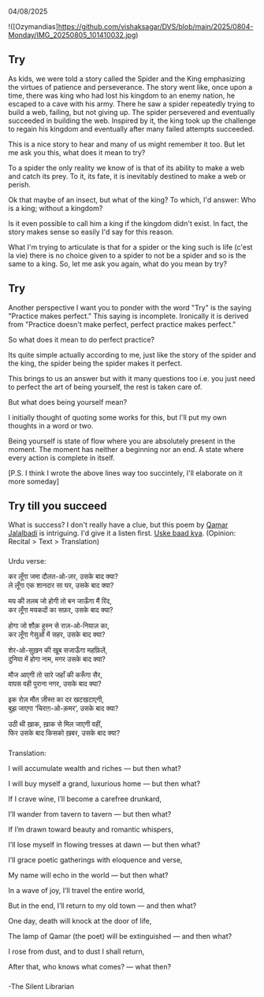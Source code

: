 04/08/2025

!([Ozymandias]https://github.com/vishaksagar/DVS/blob/main/2025/0804-Monday/IMG_20250805_101410032.jpg)

## Try
As kids, we were told a story called the Spider and the King emphasizing the virtues of patience and perseverance. The story went like, once upon a time, there was king who had lost his kingdom to an enemy nation, he escaped to a cave with his army. There he saw a spider repeatedly trying to build a web, failing, but not giving up. The spider persevered and eventually succeeded in building the web. Inspired by it, the king  took up the challenge to regain his kingdom and eventually after many failed attempts succeeded.

This is a nice story to hear and many of us might remember it too. But let me ask you this, what does it mean to try?

To a spider the only reality we know of is that of its ability to make a web and catch its prey. To it, its fate, it is inevitably destined to make a web or perish. 

Ok that maybe of an insect, but what of the king? To which, I'd answer: Who is a king; without a kingdom? 

Is it even possible to call him a king if the kingdom didn't exist. In fact, the story makes sense so easily I'd say for this reason. 

What I'm trying to articulate is that for a spider or the king such is life (c'est la vie) there is no choice given to a spider to not be a spider and so is the same to a king. So, let me ask you again, what do you mean by try?

## Try

Another perspective I want you to ponder with the word "Try" is the saying "Practice makes perfect." This saying is incomplete. Ironically it is derived from "Practice doesn't make perfect, perfect practice makes perfect." 

So what does it mean to do perfect practice?

Its quite simple actually according to me, just like the story of the spider and the king, the spider being the spider makes it perfect. 

This brings to us an answer but with it many questions too i.e. you just need to perfect the art of being yourself, the rest is taken care of. 

But what does being yourself mean? 

I initially thought of quoting some works for this, but I'll put my own thoughts in a word or two. 

Being yourself is state of flow where you are absolutely present in the moment. The moment has neither a beginning nor an end. A state where every action is complete in itself.

[P.S. I think I wrote the above lines way too succintely, I'll elaborate on it more someday]

## Try till you succeed
What is success? I don't really have a clue, but this poem by [Qamar Jalalbadi](https://en.wikipedia.org/wiki/Qamar_Jalalabadi) is intriguing. I'd give it a listen first. [Uske baad kya](https://www.youtube.com/watch?v=QZLAqpDWhMI). (Opinion: Recital > Text > Translation)

###
Urdu verse:

कर लूँगा जमा दौलत-ओ-ज़र, उसके बाद क्या?  
ले लूँगा एक शानदार सा घर, उसके बाद क्या?  

मय की तलब जो होगी तो बन जाऊँगा मैं रिंद,  
कर लूँगा मयकदों का सफ़र, उसके बाद क्या?  

होगा जो शौक़ हुस्न से राज़-ओ-नियाज़ का,  
कर लूँगा गेसुओं में सहर, उसके बाद क्या?  

शेर-ओ-सुख़न की खूब सजाऊँगा महफ़िलें,  
दुनिया में होगा नाम, मगर उसके बाद क्या?  

मौज आएगी तो सारे जहाँ की करूँगा सैर,  
वापस वही पुराना नगर, उसके बाद क्या?  

इक रोज़ मौत ज़ीस्त का दर खटखटाएगी,  
बुझ जाएगा ‘चिराग़-ओ-क़मर’, उसके बाद क्या?  

उठी थी ख़ाक, ख़ाक से मिल जाएगी वहीं,  
फिर उसके बाद किसको ख़बर, उसके बाद क्या?

###
Translation:

I will accumulate wealth and riches — but then what?

I will buy myself a grand, luxurious home — but then what?

If I crave wine, I’ll become a carefree drunkard,

I’ll wander from tavern to tavern — but then what?

If I’m drawn toward beauty and romantic whispers,

I’ll lose myself in flowing tresses at dawn — but then what?

I’ll grace poetic gatherings with eloquence and verse,

My name will echo in the world — but then what?

In a wave of joy, I’ll travel the entire world,

But in the end, I’ll return to my old town — and then what?

One day, death will knock at the door of life,

The lamp of Qamar (the poet) will be extinguished — and then what?

I rose from dust, and to dust I shall return,

After that, who knows what comes? — what then?

###
-The Silent Librarian


